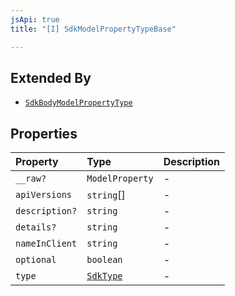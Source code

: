 ```yaml
---
jsApi: true
title: "[I] SdkModelPropertyTypeBase"

---
```

## Extended By

- [`SdkBodyModelPropertyType`](SdkBodyModelPropertyType.md)

## Properties

| Property | Type | Description |
| :------ | :------ | :------ |
| `__raw?` | `ModelProperty` | - |
| `apiVersions` | `string`[] | - |
| `description?` | `string` | - |
| `details?` | `string` | - |
| `nameInClient` | `string` | - |
| `optional` | `boolean` | - |
| `type` | [`SdkType`](../type-aliases/SdkType.md) | - |
